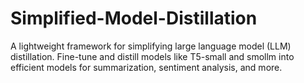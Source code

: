 # Simplified-Model-Distillation
A lightweight framework for simplifying large language model (LLM) distillation. Fine-tune and distill models like T5-small and smollm into  efficient models for summarization, sentiment analysis, and more.

